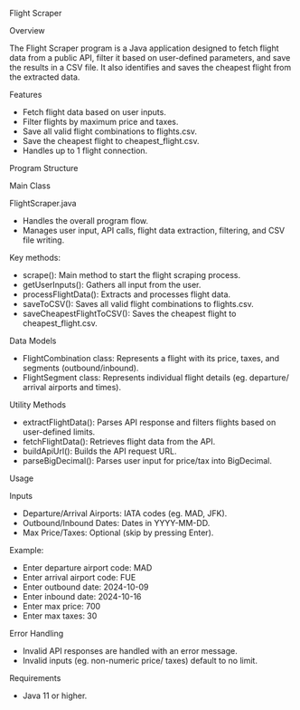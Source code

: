 Flight Scraper

Overview

The Flight Scraper program is a Java application designed to fetch flight data from a public API, filter it based on user-defined parameters, and save the results in a CSV file. It also identifies and saves the cheapest flight from the extracted data.

Features
- Fetch flight data based on user inputs.
- Filter flights by maximum price and taxes.
- Save all valid flight combinations to flights.csv.
- Save the cheapest flight to cheapest_flight.csv.
- Handles up to 1 flight connection.

Program Structure

Main Class

FlightScraper.java
- Handles the overall program flow.
- Manages user input, API calls, flight data extraction, filtering, and CSV file writing.

Key methods:
- scrape(): Main method to start the flight scraping process.
- getUserInputs(): Gathers all input from the user.
- processFlightData(): Extracts and processes flight data.
- saveToCSV(): Saves all valid flight combinations to flights.csv.
- saveCheapestFlightToCSV(): Saves the cheapest flight to cheapest_flight.csv.

Data Models
- FlightCombination class:
Represents a flight with its price, taxes, and segments (outbound/inbound).
- FlightSegment class:
Represents individual flight details (eg. departure/ arrival airports and times).

Utility Methods
- extractFlightData(): Parses API response and filters flights based on user-defined limits.
- fetchFlightData(): Retrieves flight data from the API.
- buildApiUrl(): Builds the API request URL.
- parseBigDecimal(): Parses user input for price/tax into BigDecimal.

Usage

Inputs
- Departure/Arrival Airports: IATA codes (eg. MAD, JFK).
- Outbound/Inbound Dates: Dates in YYYY-MM-DD.
- Max Price/Taxes: Optional (skip by pressing Enter).

Example:
- Enter departure airport code: MAD
- Enter arrival airport code: FUE
- Enter outbound date: 2024-10-09
- Enter inbound date: 2024-10-16
- Enter max price: 700
- Enter max taxes: 30

Error Handling
- Invalid API responses are handled with an error message.
- Invalid inputs (eg. non-numeric price/ taxes) default to no limit.

Requirements
- Java 11 or higher.
